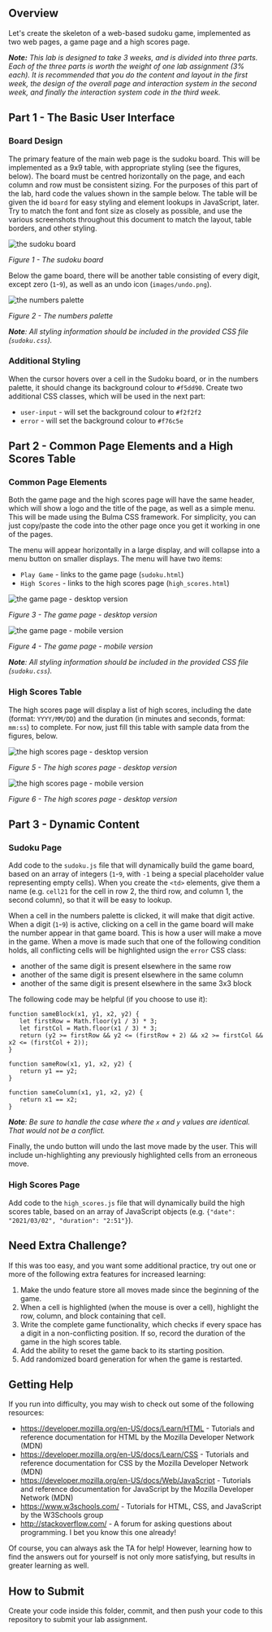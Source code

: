 ## Overview

Let's create the skeleton of a web-based sudoku game, implemented as two web pages, a game page and a high scores page.

_**Note:** This lab is designed to take 3 weeks, and is divided into three parts.  Each of the three parts is worth the weight of one lab assignment (3% each).  It is recommended that you do the content and layout in the first week, the design of the overall page and interaction system in the second week, and finally the interaction system code in the third week._


## Part 1 - The Basic User Interface


### Board Design

The primary feature of the main web page is the sudoku board.  This will be implemented as a 9x9 table, with appropriate styling (see the figures, below).  The board must be centred horizontally on the page, and each column and row must be consistent sizing.  For the purposes of this part of the lab, hard code the values shown in the sample below.  The table will be given the id `board` for easy styling and element lookups in JavaScript, later.  Try to match the font and font size as closely as possible, and use the various screenshots throughout this document to match the layout, table borders, and other styling.

![the sudoku board](documentation_images/sudoku_board.png)

_Figure 1 - The sudoku board_

Below the game board, there will be another table consisting of every digit, except zero (`1`-`9`), as well as an undo icon (`images/undo.png`).

![the numbers palette](documentation_images/palette.png)

_Figure 2 - The numbers palette_

_**Note**:  All styling information should be included in the provided CSS file (`sudoku.css`)._


### Additional Styling

When the cursor hovers over a cell in the Sudoku board, or in the numbers palette, it should change its background colour to `#f5dd90`.  Create two additional CSS classes, which will be used in the next part:
- `user-input` - will set the background colour to `#f2f2f2`
- `error` - will set the background colour to `#f76c5e`


## Part 2 - Common Page Elements and a High Scores Table


### Common Page Elements

Both the game page and the high scores page will have the same header, which will show a logo and the title of the page, as well as a simple menu.  This will be made using the Bulma CSS framework.  For simplicity, you can just copy/paste the code into the other page once you get it working in one of the pages.

The menu will appear horizontally in a large display, and will collapse into a menu button on smaller displays.  The menu will have two items:
- `Play Game` - links to the game page (`sudoku.html`)
- `High Scores` - links to the high scores page (`high_scores.html`)

![the game page - desktop version](documentation_images/game_page_desktop.png)

_Figure 3 - The game page - desktop version_

![the game page - mobile version](documentation_images/game_page_mobile.png)

_Figure 4 - The game page - mobile version_

_**Note**:  All styling information should be included in the provided CSS file (`sudoku.css`)._


### High Scores Table
The high scores page will display a list of high scores, including the date (format: `YYYY/MM/DD`) and the duration (in minutes and seconds, format: `mm:ss`) to complete.  For now, just fill this table with sample data from the figures, below.

![the high scores page - desktop version](documentation_images/high_scores_page_desktop.png)

_Figure 5 - The high scores page - desktop version_

![the high scores page - mobile version](documentation_images/high_scores_page_mobile.png)

_Figure 6 - The high scores page - desktop version_


## Part 3 - Dynamic Content


### Sudoku Page

Add code to the `sudoku.js` file that will dynamically build the game board, based on an array of integers (`1`-`9`, with `-1` being a special placeholder value representing empty cells).  When you create the `<td>` elements, give them a name (e.g. `cell21` for the cell in row 2, the third row, and column 1, the second column), so that it will be easy to lookup.

When a cell in the numbers palette is clicked, it will make that digit active.  When a digit (`1`-`9`) is active, clicking on a cell in the game board will make the number appear in that game board.  This is how a user will make a move in the game.  When a move is made such that one of the following condition holds, all conflicting cells will be highlighted usign the `error` CSS class:

- another of the same digit is present elsewhere in the same row
- another of the same digit is present elsewhere in the same column
- another of the same digit is present elsewhere in the same 3x3 block

The following code may be helpful (if you choose to use it):

```
function sameBlock(x1, y1, x2, y2) {
   let firstRow = Math.floor(y1 / 3) * 3;
   let firstCol = Math.floor(x1 / 3) * 3;
   return (y2 >= firstRow && y2 <= (firstRow + 2) && x2 >= firstCol && x2 <= (firstCol + 2));
}

function sameRow(x1, y1, x2, y2) {
   return y1 == y2;
}

function sameColumn(x1, y1, x2, y2) {
   return x1 == x2;
}
```

_**Note**: Be sure to handle the case where the `x` and `y` values are identical.  That would not be a conflict._

Finally, the undo button will undo the last move made by the user.  This will include un-highlighting any previously highlighted cells from an erroneous move.


### High Scores Page

Add code to the `high_scores.js` file that will dynamically build the high scores table, based on an array of JavaScript objects (e.g. `{"date": "2021/03/02", "duration": "2:51"}`).


## Need Extra Challenge?

If this was too easy, and you want some additional practice, try out one or more of the following extra features for increased learning:

1. Make the undo feature store all moves made since the beginning of the game.
2. When a cell is highlighted (when the mouse is over a cell), highlight the row, column, and block containing that cell.
3. Write the complete game functionality, which checks if every space has a digit in a non-conflicting position.  If so, record the duration of the game in the high scores table.
4. Add the ability to reset the game back to its starting position.
5. Add randomized board generation for when the game is restarted.


## Getting Help

If you run into difficulty, you may wish to check out some of the following resources:

- https://developer.mozilla.org/en-US/docs/Learn/HTML - Tutorials and reference documentation for HTML by the Mozilla Developer Network (MDN)
- https://developer.mozilla.org/en-US/docs/Learn/CSS - Tutorials and reference documentation for CSS by the Mozilla Developer Network (MDN)
- https://developer.mozilla.org/en-US/docs/Web/JavaScript - Tutorials and reference documentation for JavaScript by the Mozilla Developer Network (MDN)
- https://www.w3schools.com/ - Tutorials for HTML, CSS, and JavaScript by the W3Schools group
- http://stackoverflow.com/ - A forum for asking questions about programming.  I bet you know this one already!

Of course, you can always ask the TA for help!  However, learning how to find the answers out for yourself is not only more satisfying, but results in greater learning as well.


## How to Submit

Create your code inside this folder, commit, and then push your code to this repository to submit your lab assignment.
